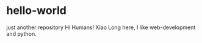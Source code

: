 # hello-world
just another repository
Hi Humans!
Xiao Long here, I like web-development and python.
